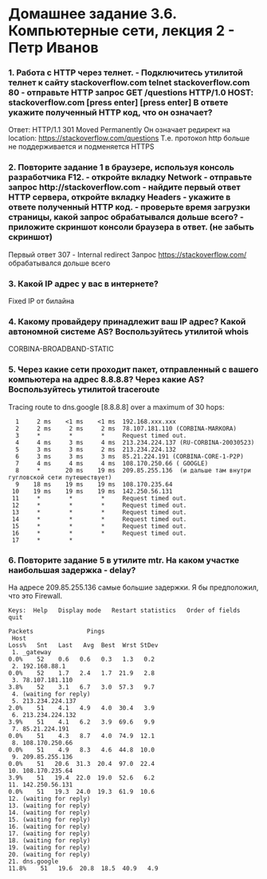 <h1>Домашнее задание 3.6. Компьютерные сети, лекция 2 - Петр Иванов</h1>

<h3>1. Работа c HTTP через телнет.
 - Подключитесь утилитой телнет к сайту stackoverflow.com 
   telnet stackoverflow.com 80
 - отправьте HTTP запрос
	GET /questions HTTP/1.0
	HOST: stackoverflow.com
	[press enter]
	[press enter]
В ответе укажите полученный HTTP код, что он означает?</h3>


Ответ: HTTP/1.1 301 Moved Permanently
Он означает редирект на location: https://stackoverflow.com/questions
Т.е. протокол http больше не поддерживается и подменяется HTTPS


<h3>2. Повторите задание 1 в браузере, используя консоль разработчика F12.
- откройте вкладку Network
- отправьте запрос http://stackoverflow.com
- найдите первый ответ HTTP сервера, откройте вкладку Headers
- укажите в ответе полученный HTTP код.
- проверьте время загрузки страницы, какой запрос обрабатывался дольше всего?
- приложите скриншот консоли браузера в ответ. (не забыть скриншот)
</h3>

Первый ответ 
307 - Internal redirect
Запрос https://stackoverflow.com/ обрабатывался дольше всего


<h3>3. Какой IP адрес у вас в интернете?</h3>

Fixed IP от билайна

<h3>4. Какому провайдеру принадлежит ваш IP адрес? Какой автономной системе AS? Воспользуйтесь утилитой whois</h3>

CORBINA-BROADBAND-STATIC

<h3>5. Через какие сети проходит пакет, отправленный с вашего компьютера на адрес 8.8.8.8? Через какие AS? Воспользуйтесь утилитой traceroute</h3>

Tracing route to dns.google [8.8.8.8]
over a maximum of 30 hops:

	  1     2 ms    <1 ms    <1 ms  192.168.xxx.xxx 
	  2     2 ms     2 ms     2 ms  78.107.181.110 (CORBINA-MARKORA)
	  3     *        *        *     Request timed out.
	  4     4 ms     3 ms     4 ms  213.234.224.137 (RU-CORBINA-20030523)
	  5     3 ms     3 ms     2 ms  213.234.224.132
	  6     3 ms     3 ms     3 ms  85.21.224.191 (CORBINA-CORE-1-P2P)
	  7     4 ms     4 ms     4 ms  108.170.250.66 ( GOOGLE)
	  8     *       20 ms    19 ms  209.85.255.136  (и дальше там внутри гугловской сети путешествует)
	  9    18 ms    19 ms    19 ms  108.170.235.64
	 10    19 ms    19 ms    19 ms  142.250.56.131
	 11     *        *        *     Request timed out.
	 12     *        *        *     Request timed out.
	 13     *        *        *     Request timed out.
	 14     *        *        *     Request timed out.
	 15     *        *        *     Request timed out.
	 16     *        *        *     Request timed out.
	 17     *        *
	 
<h3>6. Повторите задание 5 в утилите mtr. На каком участке наибольшая задержка - delay?</h3>

На адресе 209.85.255.136 самые большие задержки. Я бы предположил, что это Firewall. 

	Keys:  Help   Display mode   Restart statistics   Order of fields   quit
																				   Packets               Pings
	 Host                                                                        Loss%   Snt   Last   Avg  Best  Wrst StDev
	 1. _gateway                                                                  0.0%    52    0.6   0.6   0.3   1.3   0.2
	 2. 192.168.88.1                                                              0.0%    52    1.7   2.4   1.7  21.9   2.8
	 3. 78.107.181.110                                                            3.8%    52    3.1   6.7   3.0  57.3   9.7
	 4. (waiting for reply)
	 5. 213.234.224.137                                                           2.0%    51    4.1   4.9   4.0  30.4   3.9
	 6. 213.234.224.132                                                           3.9%    51    4.1   6.2   3.9  69.6   9.9
	 7. 85.21.224.191                                                             0.0%    51    4.3   8.7   4.0  74.9  12.1
	 8. 108.170.250.66                                                            0.0%    51    4.9   8.3   4.6  44.8  10.0
	 9. 209.85.255.136                                                            0.0%    51   20.6  31.3  20.4  97.0  22.4
	10. 108.170.235.64                                                            3.9%    51   19.4  22.0  19.0  52.6   6.2
	11. 142.250.56.131                                                            0.0%    51   19.3  24.0  19.3  61.9  10.6
	12. (waiting for reply)
	13. (waiting for reply)
	14. (waiting for reply)
	15. (waiting for reply)
	16. (waiting for reply)
	17. (waiting for reply)
	18. (waiting for reply)
	19. (waiting for reply)
	20. (waiting for reply)
	21. dns.google                                                               11.8%    51   19.6  20.8  18.5  40.9   4.9